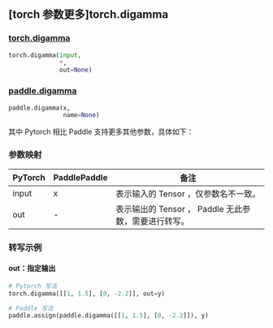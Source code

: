 ## [torch 参数更多]torch.digamma
### [torch.digamma](https://pytorch.org/docs/1.13/generated/torch.digamma.html?highlight=torch+digamma#torch.digamma)
```python
torch.digamma(input,
              *,
              out=None)
```

### [paddle.digamma](https://www.paddlepaddle.org.cn/documentation/docs/zh/api/paddle/digamma_cn.html)
```python
paddle.digamma(x,
               name=None)
```

其中 Pytorch 相比 Paddle 支持更多其他参数，具体如下：
### 参数映射
| PyTorch       | PaddlePaddle | 备注                                                   |
| ------------- | ------------ | ------------------------------------------------------ |
|  input  |  x  | 表示输入的 Tensor ，仅参数名不一致。  |
|  out  | -  | 表示输出的 Tensor ， Paddle 无此参数，需要进行转写。    |

### 转写示例
#### out：指定输出
```python
# Pytorch 写法
torch.digamma([[1, 1.5], [0, -2.2]], out=y)

# Paddle 写法
paddle.assign(paddle.digamma([[1, 1.5], [0, -2.2]]), y)
```
